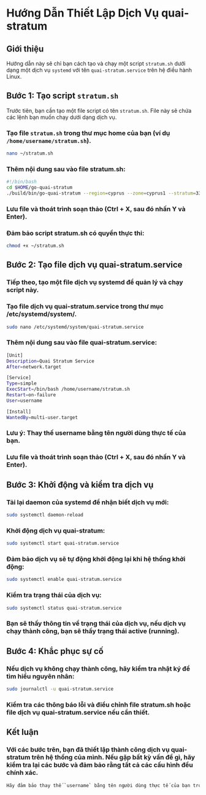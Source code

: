 # Hướng Dẫn Thiết Lập Dịch Vụ quai-stratum

## Giới thiệu
Hướng dẫn này sẽ chỉ bạn cách tạo và chạy một script `stratum.sh` dưới dạng một dịch vụ `systemd` với tên `quai-stratum.service` trên hệ điều hành Linux.

## Bước 1: Tạo script `stratum.sh`
Trước tiên, bạn cần tạo một file script có tên `stratum.sh`. File này sẽ chứa các lệnh bạn muốn chạy dưới dạng dịch vụ.

### Tạo file `stratum.sh` trong thư mục home của bạn (ví dụ `/home/username/stratum.sh`).

```bash
nano ~/stratum.sh
```
### Thêm nội dung sau vào file stratum.sh:
```bash
#!/bin/bash
cd $HOME/go-quai-stratum
./build/bin/go-quai-stratum --region=cyprus --zone=cyprus1 --stratum=3334
```
### Lưu file và thoát trình soạn thảo (Ctrl + X, sau đó nhấn Y và Enter).
### Đảm bảo script stratum.sh có quyền thực thi:
```bash
chmod +x ~/stratum.sh
```
## Bước 2: Tạo file dịch vụ quai-stratum.service
### Tiếp theo, tạo một file dịch vụ systemd để quản lý và chạy script này.
### Tạo file dịch vụ quai-stratum.service trong thư mục /etc/systemd/system/.
```bash
sudo nano /etc/systemd/system/quai-stratum.service
```
### Thêm nội dung sau vào file quai-stratum.service:
```bash
[Unit]
Description=Quai Stratum Service
After=network.target

[Service]
Type=simple
ExecStart=/bin/bash /home/username/stratum.sh
Restart=on-failure
User=username

[Install]
WantedBy=multi-user.target
```
### Lưu ý: Thay thế username bằng tên người dùng thực tế của bạn.

### Lưu file và thoát trình soạn thảo (Ctrl + X, sau đó nhấn Y và Enter).
## Bước 3: Khởi động và kiểm tra dịch vụ
### Tải lại daemon của systemd để nhận biết dịch vụ mới:
```bash
sudo systemctl daemon-reload
```
### Khởi động dịch vụ quai-stratum:
```bash
sudo systemctl start quai-stratum.service
```
### Đảm bảo dịch vụ sẽ tự động khởi động lại khi hệ thống khởi động:
```bash
sudo systemctl enable quai-stratum.service
```
### Kiểm tra trạng thái của dịch vụ:
```bash
sudo systemctl status quai-stratum.service
```
### Bạn sẽ thấy thông tin về trạng thái của dịch vụ, nếu dịch vụ chạy thành công, bạn sẽ thấy trạng thái active (running).

## Bước 4: Khắc phục sự cố
### Nếu dịch vụ không chạy thành công, hãy kiểm tra nhật ký để tìm hiểu nguyên nhân:
```bash
sudo journalctl -u quai-stratum.service
```
### Kiểm tra các thông báo lỗi và điều chỉnh file stratum.sh hoặc file dịch vụ quai-stratum.service nếu cần thiết.

## Kết luận
### Với các bước trên, bạn đã thiết lập thành công dịch vụ quai-stratum trên hệ thống của mình. Nếu gặp bất kỳ vấn đề gì, hãy kiểm tra lại các bước và đảm bảo rằng tất cả các cấu hình đều chính xác.
```bash
Hãy đảm bảo thay thế `username` bằng tên người dùng thực tế của bạn trong cả file `stratum.sh` và `quai-stratum.service`.
```
